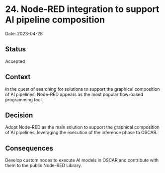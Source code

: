 # 24. Node-RED integration to support AI pipeline composition

Date: 2023-04-28

## Status
Accepted

## Context
In the quest of searching for solutions to support the graphical composition of AI pipelines, Node-RED appears
as the most popular flow-based programming tool.

## Decision
Adopt Node-RED as the main solution to support the graphical composition of AI pipelines, leveraging the
execution of the inference phase to OSCAR.

## Consequences
Develop custom nodes to execute AI models in OSCAR and contribute with them to the public Node-RED Library.
